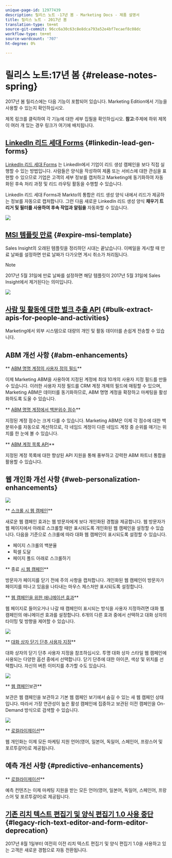 ```yaml
---
unique-page-id: 12977439
description: 릴리스 노트 -17년 봄 - Marketing Docs - 제품 설명서
title: 릴리스 노트 - 2017년 봄
translation-type: tm+mt
source-git-commit: 96cc6a30c63c8e8dca793a52e4bf7ecaef8c08dc
workflow-type: tm+mt
source-wordcount: '707'
ht-degree: 0%

---
```



# 릴리스 노트:17년 봄 {#release-notes-spring}

2017년 봄 릴리스에는 다음 기능이 포함되어 있습니다. Marketing Edition에서 기능을 사용할 수 있는지 확인하십시오.

제목 링크를 클릭하여 각 기능에 대한 세부 집필을 확인하십시오. **참고**:주제에 하위 제목이 여러 개 있는 경우 링크가 여기에 배치됩니다.

## [LinkedIn 리드 세대 Forms](https://docs.marketo.com/x/ngLG) {#linkedin-lead-gen-forms}

[LinkedIn 리드 세대 Forms](https://business.linkedin.com/marketing-solutions/native-advertising/lead-gen-ads) 는 LinkedIn에서 기업이 리드 생성 캠페인을 보다 직접 실행할 수 있는 방법입니다. 사람들은 양식을 작성하여 제품 또는 서비스에 대한 관심을 표현할 수 있으므로 기업은 고객의 세부 정보를 캡처하고 Marketing에 동기화하여 자동화된 후속 처리 과정 및 리드 라우팅 활동을 수행할 수 있습니다.

LinkedIn 리드 세대 Forms과 Markto의 통합은 리드 생성 양식 내에서 리드가 제공하는 정보를 자동으로 캡처합니다. 그런 다음 새로운 LinkedIn 리드 생성 양식 **채우기 트리거 및 필터를 사용하여 후속 작업과 알림을** 자동화할 수 있습니다.

![](assets/release-notes-image.png)

## [MSI 템플릿 만료](https://docs.marketo.com/x/VgIt) {#expire-msi-template}

Sales Insight의 오래된 템플릿을 정리하던 시대는 끝났습니다. 이메일을 게시할 때 만료 날짜를 설정하면 만료 날짜가 다가오면 게시 취소가 처리됩니다.

>[!NOTE]
>
>2017년 5월 31일에 만료 날짜를 설정하면 해당 템플릿이 2017년 5월 31일에 Sales Insight에서 제거된다는 의미입니다.

![](assets/four-281-29.png)

## [사람 및 활동에 대한 벌크 추출 API](https://developers.marketo.com/rest-api/bulk-extract/) {#bulk-extract-apis-for-people-and-activities}

Marketing에서 외부 시스템으로 대량의 개인 및 활동 데이터를 손쉽게 전송할 수 있습니다.

## ABM 개선 사항 {#abm-enhancements}

** [ABM 명명 계정의 사용자 정의 필드](https://docs.marketo.com/x/1wnG)**

이제 Marketing ABM을 사용하여 지정된 계정에 최대 10개의 사용자 지정 필드를 만들 수 있습니다. 이러한 사용자 지정 필드를 CRM 계정 개체의 필드에 매핑할 수 있으며, Marketing ABM은 데이터를 동기화하므로, ABM 명명 계정을 확장하고 마케팅을 활성화하도록 도울 수 있습니다.

** [ABM 명명 계정에서 백분위수 점수](http://docs.marketo.com/display/docs/assets/abmpercentiles.png)**

지정된 계정 점수는 크게 다를 수 있습니다. Marketing ABM은 이제 각 점수에 대한 백분위수를 자동으로 계산하므로, 각 네임드 계정이 다른 네임드 계정 중 순위를 매기는 위치를 한 눈에 볼 수 있습니다.

** [ABM 계정 목록 API](http://developers.marketo.com/rest-api/lead-database/named-account-lists/)**

지정된 계정 목록에 대한 향상된 API 지원을 통해 풍부하고 강력한 ABM 파트너 통합을 활용할 수 있습니다.

## 웹 개인화 개선 사항 {#web-personalization-enhancements}

![](assets/dialogoptions.png)

** [스크롤 시 웹 캠페인](https://docs.marketo.com/x/2grG)**

새로운 웹 캠페인 효과는 웹 방문자에게 보다 개인화된 경험을 제공합니다. 웹 방문자가 웹 페이지에서 아래로 스크롤할 때만 표시되도록 개인화된 웹 캠페인을 설정할 수 있습니다. 다음을 기준으로 스크롤에 따라 대화 웹 캠페인이 표시되도록 설정할 수 있습니다.

* 페이지 스크롤의 백분율
* 픽셀 도달
* 페이지 폴드 아래로 스크롤하기

** 종료 [시 웹 캠페인](https://docs.marketo.com/x/2grG)**

방문자가 페이지를 닫기 전에 주의 사항을 캡처합니다. 개인화된 웹 캠페인이 방문자가 페이지를 떠나고 있음을 나타내는 마우스 제스처만 표시되도록 설정합니다.

** [웹 캠페인을 위한 애니메이션 효과](https://docs.marketo.com/x/JgNI)**

웹 페이지로 들어오거나 나갈 때 캠페인이 표시되는 방식을 사용자 지정하려면 대화 웹 캠페인의 애니메이션 효과를 설정합니다. 6개의 다른 효과 중에서 선택하고 대화 상자의 타이밍 및 방향을 제어할 수 있습니다.

![](assets/animationoptins.png)

** [대화 상자 닫기 단추 사용자 지정](https://docs.marketo.com/x/JgNI)**

대화 상자의 닫기 단추 사용자 지정을 참조하십시오. 투명 대화 상자 스타일 웹 캠페인에 사용되는 다양한 옵션 중에서 선택합니다. 닫기 단추에 대한 아이콘, 색상 및 위치를 선택합니다. 자신의 버튼 이미지를 추가할 수도 있습니다.

![](assets/dialog-button-fill-5b1-5d.png)

** [웹 캠페인](https://docs.marketo.com/x/_grG)보관**

보관은 웹 캠페인을 보관하고 기본 웹 캠페인 보기에서 숨길 수 있는 새 웹 캠페인 상태입니다. 따라서 가장 연관성이 높은 활성 캠페인에 집중하고 보관된 이전 캠페인을 On-Demand 방식으로 검색할 수 있습니다.

![](assets/archive-campaign-5b2-5d.png)

** [로컬라이제이션](https://docs.marketo.com/x/YAIk)**

웹 개인화는 이제 모든 마케팅 지원 언어(영어, 일본어, 독일어, 스페인어, 프랑스어 및 포르투갈어)로 제공됩니다.

## 예측 개선 사항 {#predictive-enhancements}

** [로컬라이제이션](https://docs.marketo.com/x/YAIk)**

예측 컨텐츠는 이제 마케팅 지원을 받는 모든 언어(영어, 일본어, 독일어, 스페인어, 프랑스어 및 포르투갈어)로 제공됩니다.

## [기존 리치 텍스트 편집기 및 양식 편집기 1.0 사용 중단](https://nation.marketo.com/docs/DOC-4315) {#legacy-rich-text-editor-and-form-editor-deprecation}

2017년 8월 1일부터 여전히 이전 리치 텍스트 편집기 및 양식 편집기 1.0을 사용하고 있는 고객은 새로운 경험으로 자동 전환됩니다.
